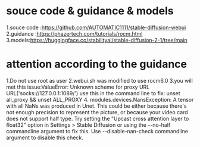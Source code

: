 # souce code & guidance & models
1.souce code :https://github.com/AUTOMATIC1111/stable-diffusion-webui
2.guidance :https://phazertech.com/tutorials/rocm.html
3.models:https://huggingface.co/stabilityai/stable-diffusion-2-1/tree/main

# attention according to the guidance 
1.Do not use root as user 
2.webui.sh was modified to use rocm6.0
3.you will met this issue:ValueError: Unknown scheme for proxy URL URL('socks://127.0.0.1:1089/')
use this in the command line to fix: unset all_proxy && unset ALL_PROXY
4. modules.devices.NansException: A tensor with all NaNs was produced in Unet. This could be either because there's not enough precision to represent the picture, or because your video card does not support half type. Try setting the "Upcast cross attention layer to float32" option in Settings > Stable Diffusion or using the --no-half commandline argument to fix this. Use --disable-nan-check commandline argument to disable this check.


